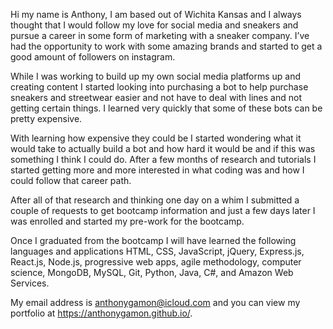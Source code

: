 Hi my name is Anthony, I am based out of Wichita Kansas and I always thought that I would follow my love for social media and sneakers and pursue a career in some form of marketing with a sneaker company. I’ve had the opportunity to work with some amazing brands and started to get a good amount of followers on instagram.

While I was working to build up my own social media platforms up and creating content I started looking into purchasing a bot to help purchase sneakers and streetwear easier and not have to deal with lines and not getting certain things. I learned very quickly that some of these bots can be pretty expensive.

With learning how expensive they could be I started wondering what it would take to actually build a bot and how hard it would be and if this was something I think I could do. After a few months of research and tutorials I started getting more and more interested in what coding was and how I could follow that career path.

After all of that research and thinking one day on a whim I submitted a couple of requests to get bootcamp information and just a few days later I was enrolled and started my pre-work for the bootcamp.

Once I graduated from the bootcamp I will have learned the following languages and applications HTML, CSS, JavaScript, jQuery, Express.js, React.js, Node.js, progressive web apps, agile methodology, computer science, MongoDB, MySQL, Git, Python, Java, C#, and Amazon Web Services.  




My email address is anthonygamon@icloud.com and you can view my portfolio at https://anthonygamon.github.io/.
